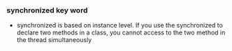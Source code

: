 ### synchronized key word

- synchronized is based on instance level. If you use the synchronized to declare two methods in a class, you cannot access to
the two method in the thread simultaneously
